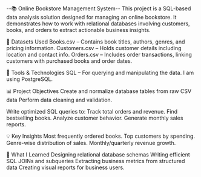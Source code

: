 --📚 Online Bookstore Management System--
This project is a SQL-based data analysis solution designed for managing an online bookstore. It demonstrates how to work with relational databases involving customers, books, and orders to extract actionable business insights.

📁 Datasets Used
Books.csv – Contains book titles, authors, genres, and pricing information.
Customers.csv – Holds customer details including location and contact info.
Orders.csv – Includes order transactions, linking customers with purchased books and order dates.

🔧 Tools & Technologies
SQL – For querying and manipulating the data.
I am using PostgreSQL.

📊 Project Objectives
Create and normalize database tables from raw CSV data
Perform data cleaning and validation.

Write optimized SQL queries to:
Track total orders and revenue.
Find bestselling books.
Analyze customer behavior.
Generate monthly sales reports.

💡 Key Insights
Most frequently ordered books.
Top customers by spending.
Genre-wise distribution of sales.
Monthly/quarterly revenue growth.

🧠 What I Learned
Designing relational database schemas
Writing efficient SQL JOINs and subqueries
Extracting business metrics from structured data
Creating visual reports for business users.
